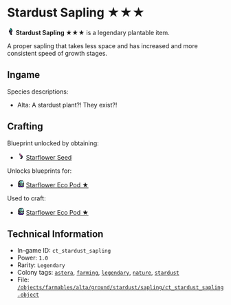 # Stardust Sapling ★★★

<img src="https://raw.githubusercontent.com/Ceterai/Enternia/main/objects/farmables/alta/ground/stardust/sapling/icon.png" alt="Stardust Sapling ★★★ icon" loading="lazy" height="16px" width="auto" /> **Stardust Sapling ★★★** is a legendary plantable item.

A proper sapling that takes less space and has increased and more consistent speed of growth stages.

## Ingame

Species descriptions:

- Alta: A stardust plant?! They exist?!

## Crafting

Blueprint unlocked by obtaining:

- <img src="https://raw.githubusercontent.com/Ceterai/Enternia/main/objects/farmables/alta/ground/stardust/icon.png" alt="Starflower Seed icon" loading="lazy" height="16px" width="auto" /> [Starflower Seed](https://ceterai.github.io/MyEnternia/Wiki/StarflowerSeed)

Unlocks blueprints for:

- <img src="https://raw.githubusercontent.com/Ceterai/Enternia/main/objects/farmables/alta/ground/stardust/pod/icon.png" alt="Starflower Eco Pod ★ icon" loading="lazy" height="16px" width="auto" /> [Starflower Eco Pod ★](https://ceterai.github.io/MyEnternia/Wiki/StarflowerEcoPod)

Used to craft:

- <img src="https://raw.githubusercontent.com/Ceterai/Enternia/main/objects/farmables/alta/ground/stardust/pod/icon.png" alt="Starflower Eco Pod ★ icon" loading="lazy" height="16px" width="auto" /> [Starflower Eco Pod ★](https://ceterai.github.io/MyEnternia/Wiki/StarflowerEcoPod)

## Technical Information

- In-game ID: `ct_stardust_sapling`
- Power: `1.0`
- Rarity: `Legendary`
- Colony tags: [`astera`](https://ceterai.github.io/MyEnternia/Wiki/Tags/Astera), [`farming`](https://ceterai.github.io/MyEnternia/Wiki/Tags/Farming), [`legendary`](https://ceterai.github.io/MyEnternia/Wiki/Tags/Legendary), [`nature`](https://ceterai.github.io/MyEnternia/Wiki/Tags/Nature), [`stardust`](https://ceterai.github.io/MyEnternia/Wiki/Tags/Stardust)
- File: [`/objects/farmables/alta/ground/stardust/sapling/ct_stardust_sapling.object`](https://github.com/Ceterai/Enternia/blob/main/objects/farmables/alta/ground/stardust/sapling/ct_stardust_sapling.object)
